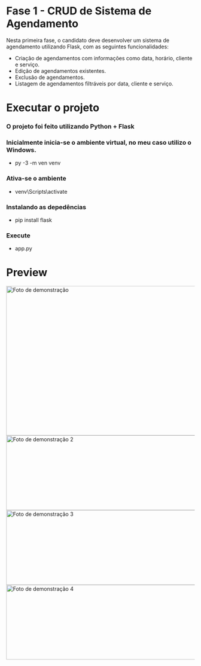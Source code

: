 # Fase 1 - CRUD de Sistema de Agendamento 

Nesta primeira fase, o candidato deve desenvolver um sistema de agendamento 
utilizando Flask, com as seguintes funcionalidades: 
- Criação de agendamentos com informações como data, horário, cliente e 
serviço. 
- Edição de agendamentos existentes. 
- Exclusão de agendamentos. 
- Listagem de agendamentos filtráveis por data, cliente e serviço. 

# Executar o projeto

### O projeto foi feito utilizando Python + Flask

### Inicialmente inicia-se o ambiente virtual, no meu caso utilizo o Windows.
- py -3 -m ven venv

### Ativa-se o ambiente
- venv\Scripts\activate

### Instalando as depedências
- pip install flask

### Execute
- app.py

# Preview

<div align="left">
    <img 
      alt="Foto de demonstração" 
      height="400"
      width="800"
      src="https://github.com/user-attachments/assets/9dafe7ad-0400-40c9-b333-a01df39b6abc" 
    />

<div align="left">
    <img 
      alt="Foto de demonstração 2" 
      height="200"
      width="800"
      src="https://github.com/user-attachments/assets/6c1877b0-daee-449b-9c79-5207019857a4" 
    />

  <div align="left">
    <img 
      alt="Foto de demonstração 3" 
      height="200"
      width="800"
      src="https://github.com/user-attachments/assets/7537e0cf-925e-4713-a6b1-c1dc97313439" 
    />
    
  <div align="left">
    <img 
      alt="Foto de demonstração 4" 
      height="200"
      width="800"
      src="https://github.com/user-attachments/assets/6f5fd578-05c1-48ec-9773-b5b0d1f27af5" 
    />

